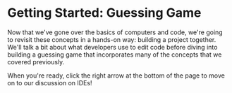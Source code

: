 # Getting Started: Guessing Game

Now that we've gone over the basics of computers and code, we're going to
revisit these concepts in a hands-on way: building a project together. We'll
talk a bit about what developers use to edit code before diving into building a guessing game that incorporates many of the concepts that we covered previously.

When you're ready, click the right arrow at the bottom of the page to move on to
our discussion on IDEs!
